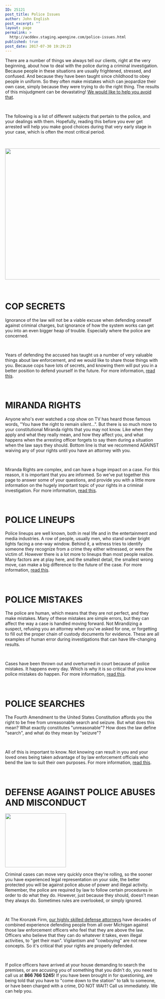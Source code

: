 ```yaml
---
ID: 25121
post_title: Police Issues
author: John English
post_excerpt: ""
layout: page
permalink: >
  http://acddev.staging.wpengine.com/police-issues.html
published: true
post_date: 2017-07-30 19:29:23
---
```

<span style="font-weight: 400;">There are a number of things we always tell our clients, right at the very beginning, about how to deal with the police during a criminal investigation. Because people in these situations are usually frightened, stressed, and confused. And because they have been taught since childhood to obey people in uniform. So they often make mistakes which can jeopardize their own case, simply because they were trying to do the right thing. The results of this misjudgment can be devastating! </span><a href="https://acddev.staging.wpengine.com/pre-arrest-help-from-us.html" target="_blank" rel="noopener"><span style="font-weight: 400;">We would like to help you avoid that</span></a><span style="font-weight: 400;">.</span>

&nbsp;

<span style="font-weight: 400;">The following is a list of different subjects that pertain to the police, and your dealings with them. Hopefully, reading this before you ever get arrested will help you make good choices during that very early stage in your case, which is often the most critical period.</span>

&nbsp;

<img class="size-large wp-image-25122 alignleft" src="http://acddev.staging.wpengine.com/wp-content/uploads/2017/07/canstockphoto14824023-1024x682.jpg" alt="" width="640" height="426" />

&nbsp;
<h1>COP SECRETS</h1>
<span style="font-weight: 400;">Ignorance of the law will not be a viable excuse when defending oneself against criminal charges, but ignorance of how the system works can get you into an even bigger heap of trouble. Especially where the police are concerned.</span>

&nbsp;

<span style="font-weight: 400;">Years of defending the accused has taught us a number of very valuable things about law enforcement, and we would like to share those things with you. Because cops have lots of secrets, and knowing them will put you in a better position to defend yourself in the future. For more information, </span><a href="http://www.acddev.staging.wpengine.com/cop-secrets.html" target="_blank" rel="noopener"><span style="font-weight: 400;">read this</span></a><span style="font-weight: 400;">.</span>

&nbsp;
<h1>MIRANDA RIGHTS</h1>
<span style="font-weight: 400;">Anyone who's ever watched a cop show on TV has heard those famous words, "You have the right to remain silent…". But there is so much more to your constitutional Miranda rights that you may not know. Like when they apply and what they really mean, and how they affect you, and what happens when the arresting officer forgets to say them during a situation when the law says they should. Bottom line is that we recommend AGAINST waiving any of your rights until you have an attorney with you. </span>

&nbsp;

<span style="font-weight: 400;">Miranda Rights are complex, and can have a huge impact on a case. For this reason, it is important that you are informed. So we've put together this page to answer some of your questions, and provide you with a little more information on the hugely important topic of your rights in a criminal investigation. For more information, </span><a href="http://www.acddev.staging.wpengine.com/miranda-rights.html" target="_blank" rel="noopener"><span style="font-weight: 400;">read this</span></a><span style="font-weight: 400;">.</span>

&nbsp;
<h1>POLICE LINEUPS</h1>
<span style="font-weight: 400;">Police lineups are well known, both in real life and in the entertainment and media industries. A row of people, usually men, who stand under bright lights facing a one-way window. Behind it, a witness tries to identify someone they recognize from a crime they either witnessed, or were the victim of. However there is a lot more to lineups than most people realize. Many factors are at play here, and the smallest detail, the smallest wrong move, can make a big difference to the future of the case. For more information, </span><a href="http://www.acddev.staging.wpengine.com/lineup.html" target="_blank" rel="noopener"><span style="font-weight: 400;">read this</span></a><span style="font-weight: 400;">.</span>

&nbsp;
<h1>POLICE MISTAKES</h1>
<span style="font-weight: 400;">The police are human, which means that they are not perfect, and they make mistakes. Many of these mistakes are simple errors, but they can affect the way a case is handled moving forward. Not Mirandizing a suspect, refusing you an attorney when you've asked for one, or forgetting to fill out the proper chain of custody documents for evidence. These are all examples of human error during investigations that can have life-changing results.</span>

&nbsp;

<span style="font-weight: 400;">Cases have been thrown out and overturned in court because of police mistakes. It happens every day. Which is why it is so critical that you know police mistakes do happen. For more information, </span><a href="http://www.acddev.staging.wpengine.com/police-mistakes.html" target="_blank" rel="noopener"><span style="font-weight: 400;">read this</span></a><span style="font-weight: 400;">.</span>

&nbsp;
<h1>POLICE SEARCHES</h1>
<span style="font-weight: 400;">The Fourth Amendment to the United States Constitution affords you the right to be free from unreasonable search and seizure. But what does this mean? What exactly constitutes "unreasonable"? How does the law define "search", and what do they mean by "seizure"? </span>

&nbsp;

<span style="font-weight: 400;">All of this is important to know. Not knowing can result in you and your loved ones being taken advantage of by law enforcement officials who bend the law to suit their own purposes. For more information, </span><a href="http://www.acddev.staging.wpengine.com/searches.html" target="_blank" rel="noopener"><span style="font-weight: 400;">read this</span></a><span style="font-weight: 400;">.</span>

&nbsp;
<h1>DEFENSE AGAINST POLICE ABUSES AND MISCONDUCT</h1>
<img class="wp-image-25123 alignleft" src="http://acddev.staging.wpengine.com/wp-content/uploads/2017/07/police-29859_1280-1024x909.png" alt="" width="198" height="175" />

<span style="font-weight: 400;">Criminal cases can move very quickly once they're rolling, so the sooner you have experienced legal representation on your side, the better protected you will be against police abuse of power and illegal activity. Remember, the police are required by law to follow certain procedures in order to do what they do. However, just because they should, doesn't mean they always do. Sometimes rules are overlooked, or simply ignored.</span>

&nbsp;

<span style="font-weight: 400;">At The Kronzek Firm, </span><a href="https://acddev.staging.wpengine.com/trial-attorneys.html" target="_blank" rel="noopener"><span style="font-weight: 400;">our highly skilled defense attorneys</span></a><span style="font-weight: 400;"> have decades of combined experience defending people from all over Michigan against those law enforcement officers who feel that they are above the law. Officers who believe that they can do whatever it takes, even illegal activities, to "get their man". Vigilantism and "cowboying" are not new concepts. So it's critical that your rights are properly defended.</span>

&nbsp;

<span style="font-weight: 400;">If police officers have arrived at your house demanding to search the premises, or are accusing you of something that you didn't do, you need to call us at </span><b>866 766 5245</b><span style="font-weight: 400;">! If you have been brought in for questioning, are being told that you have to "come down to the station" to talk to someone, or have been charged with a crime, DO NOT WAIT! Call us immediately. We can help you.</span>

&nbsp;

&nbsp;